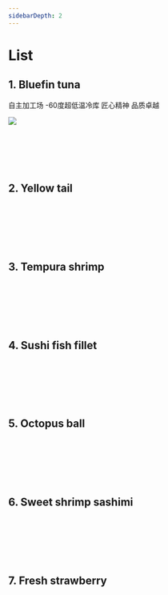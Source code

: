 ```yaml
---
sidebarDepth: 2
---
```


# List


## 1. Bluefin tuna    
自主加工场 -60度超低温冷库 匠心精神 品质卓越  
<div class="imgb" >
 <img  src="http://pd255kmag.bkt.clouddn.com/P1.%E8%97%8D%E9%B0%AD%E9%87%91%E6%9E%AA%E9%B1%BC-Bluefin%20tuna.jpg?imageView2/0/interlace/1/q/75|imageslim">
</div>
<br>  
<br>                                    
<br>                                    
<br>                                    
<br>                                                                               

## 2. Yellow tail  
<br>  
<br>                                    
<br>                                    
<br>                                    
<br>                                   

## 3. Tempura shrimp  
<br>  
<br>                                    
<br>                                    
<br>                                    
<br>                                   

## 4. Sushi fish fillet  
<br>  
<br>                                    
<br>                                    
<br>                                    
<br>                                   

## 5. Octopus ball  
<br>  
<br>                                    
<br>                                    
<br>                                    
<br>                                   

## 6. Sweet shrimp sashimi  
<br>  
<br>                                    
<br>                                    
<br>                                    
<br>                                   

## 7. Fresh strawberry  
<br>  
<br>                                    
<br>                                    
<br>                                    
<br>                                   